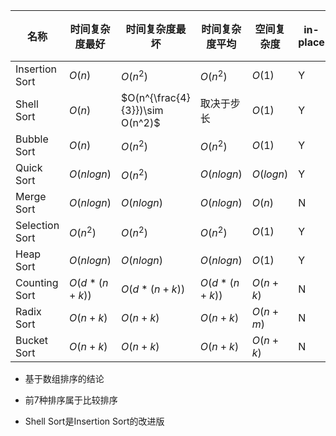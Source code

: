 | 名称           | 时间复杂度最好 | 时间复杂度最坏                  | 时间复杂度平均 | 空间复杂度 | in-place | 稳定性 |
| -------------- | -------------- | ------------------------------- | -------------- | ---------- | -------- | ------ |
| Insertion Sort | $O(n)$         | $O(n^2)$                        | $O(n^2)$       | $O(1)$     | Y        | Y      |
| Shell Sort     | $O(n)$         | $O(n^{\frac{4}{3}})\sim O(n^2)$ | 取决于步长     | $O(1)$     | Y        | N      |
| Bubble Sort    | $O(n)$         | $O(n^2)$                        | $O(n^2)$       | $O(1)$     | Y        | Y      |
| Quick Sort     | $O(nlogn)$     | $O(n^2)$                        | $O(nlogn)$     | $O(logn)$  | Y        | N      |
| Merge Sort     | $O(nlogn)$     | $O(nlogn)$                      | $O(nlogn)$     | $O(n)$     | N        | Y      |
| Selection Sort | $O(n^2)$       | $O(n^2)$                        | $O(n^2)$       | $O(1)$     | Y        | Y      |
| Heap Sort      | $O(nlogn)$     | $O(nlogn)$                      | $O(nlogn)$     | $O(1)$     | Y        | N      |
| Counting Sort  | $O(d*(n+k))$   | $O(d*(n+k))$                    | $O(d*(n+k))$   | $O(n+k)$   | N        | Y      |
| Radix Sort     | $O(n+k)$       | $O(n+k)$                        | $O(n+k)$       | $O(n+m)$   | N        | Y      |
| Bucket Sort    | $O(n+k)$       | $O(n+k)$                        | $O(n+k)$       | $O(n+k)$   | N        | Y      |

- 基于数组排序的结论

- 前7种排序属于比较排序

- Shell Sort是Insertion Sort的改进版